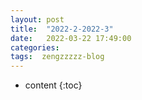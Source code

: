 ```yaml
---
layout: post
title:  "2022-2-2022-3"
date:   2022-03-22 17:49:00
categories: 
tags:  zengzzzzz-blog
---
```


* content
{:toc}

  
&nbsp;  
&nbsp;

